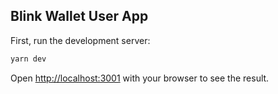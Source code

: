 ## Blink Wallet User App

First, run the development server:

```bash
yarn dev
```

Open [http://localhost:3001](http://localhost:3001) with your browser to see the result.
